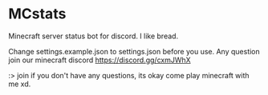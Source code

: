 # MCstats
Minecraft server status bot for discord.
I like bread.

Change settings.example.json to settings.json before you use. Any question join our minecraft discord https://discord.gg/cxmJWhX 

:> join if you don't have any questions, its okay come play minecraft with me xd.
